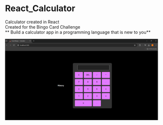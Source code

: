 # React_Calculator
Calculator created in React <br/>
Created for the Bingo Card Challenge <br/>
** Build a calculator app in a programming language that is new to you** <br/>

![alt text](image.png)
